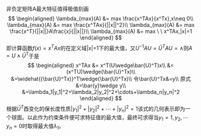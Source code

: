 非负定矩阵A最大特征值得极值刻画
$$
\begin{aligned}
\lambda_{max}(A) &= max \frac{x^TAx}{x^Tx},x\neq 0\\
\lambda_{max}(A) &= max \frac{x^TAx}{||x||^2}\\
\lambda_{max}(A) &= max \frac{x^T}{||x||}A\frac{x}{||x||}\\
\lambda_{max}(A) &= max \ \  x^TAx,|x|=1
\end{aligned}
$$
即计算函数$f(x)=x^TAx$的在定义域|x|=1下的最大值，又$U^{-1}AU=\bar{U}^TAU=\wedge$则$A=U\wedge\bar{U}^T$于是
$$
\begin{aligned}
x^TAx &= x^T(U\wedge\bar{U}^T)x\\
&=(x^TU)\wedge(\bar{U}^Tx)\\
&=\widehat{(\bar{U}^Tx)}^T\wedge(\bar{U}^Tx)\\
令\bar{U}^Tx&=y\\
原式&=\bar{y}\wedge y\\
&=\lambda_1|y_1|^2+\lambda_2|y_2|^2+\cdots+\lambda_n|y_n|^2
\end{aligned}
$$
根据$\bar{U}^T$酉变化的保长度性质$|y_1|^2+|y_2|^2+\cdots+|y_n|^2=1$该式的几何表示即为一个球面。以此作为约束条件便可求特征值的最大值，最终可求得当$y_1=1,y_2,\cdots y_n=0$时取得最大值$\lambda_1$。
